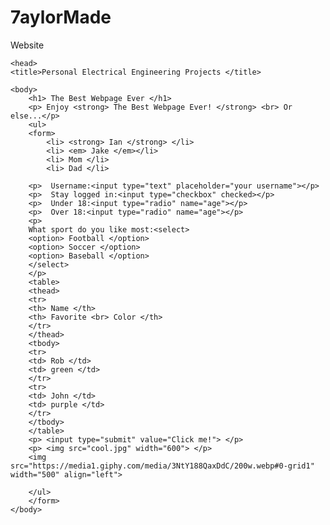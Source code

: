 # 7aylorMade
Website


<html>
<!doctype html>

	<head> 
	<title>Personal Electrical Engineering Projects </title>
	
	<body>
		<h1> The Best Webpage Ever </h1>
		<p> Enjoy <strong> The Best Webpage Ever! </strong> <br> Or else...</p>
		<ul> 
		<form>
			<li> <strong> Ian </strong> </li>
			<li> <em> Jake </em></li>
			<li> Mom </li>
			<li> Dad </li>
			
		<p>  Username:<input type="text" placeholder="your username"></p>
		<p>  Stay logged in:<input type="checkbox" checked></p>
		<p>  Under 18:<input type="radio" name="age"></p>
		<p>  Over 18:<input type="radio" name="age"></p>
		<p>
		What sport do you like most:<select>
		<option> Football </option>
		<option> Soccer </option>
		<option> Baseball </option>
		</select>
		</p>
		<table>
		<thead>
		<tr>
		<th> Name </th>
		<th> Favorite <br> Color </th>
		</tr>
		</thead>
		<tbody>
		<tr>
		<td> Rob </td>
		<td> green </td>
		</tr>
		<tr>
		<td> John </td>
		<td> purple </td>
		</tr>
		</tbody>
		</table>
		<p> <input type="submit" value="Click me!"> </p>
		<p> <img src="cool.jpg" width="600"> </p>
		<img src="https://media1.giphy.com/media/3NtY188QaxDdC/200w.webp#0-grid1" width="500" align="left">
		
		</ul>
		</form>
	</body>
	
	

</html>
